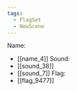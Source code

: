 ```yaml
---
tags:
  - FlagSet
  - NewScene
---
```

Name:
- [[name_4]]
Sound:
- [[sound_38]]
- [[sound_7]]
Flag:
- [[flag_9477]]
